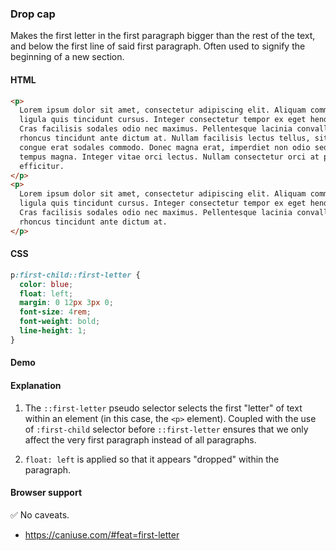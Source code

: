 ### Drop cap

Makes the first letter in the first paragraph bigger than the rest of the text,
and below the first line of said first paragraph. Often used to signify the
beginning of a new section.

#### HTML

```html
<p>
  Lorem ipsum dolor sit amet, consectetur adipiscing elit. Aliquam commodo
  ligula quis tincidunt cursus. Integer consectetur tempor ex eget hendrerit.
  Cras facilisis sodales odio nec maximus. Pellentesque lacinia convallis libero,
  rhoncus tincidunt ante dictum at. Nullam facilisis lectus tellus, sit amet
  congue erat sodales commodo. Donec magna erat, imperdiet non odio sed, sodales
  tempus magna. Integer vitae orci lectus. Nullam consectetur orci at pellentesque
  efficitur.
</p>
<p>
  Lorem ipsum dolor sit amet, consectetur adipiscing elit. Aliquam commodo
  ligula quis tincidunt cursus. Integer consectetur tempor ex eget hendrerit.
  Cras facilisis sodales odio nec maximus. Pellentesque lacinia convallis libero,
  rhoncus tincidunt ante dictum at.
</p>
```

#### CSS

```css
p:first-child::first-letter {
  color: blue;
  float: left;
  margin: 0 12px 3px 0;
  font-size: 4rem;
  font-weight: bold;
  line-height: 1;
}
```

#### Demo

#### Explanation

1. The `::first-letter` pseudo selector selects the first "letter" of text
   within an element (in this case, the `<p>` element). Coupled with the use of
   `:first-child` selector before `::first-letter` ensures that we only affect
   the very first paragraph instead of all paragraphs.

2. `float: left` is applied so that it appears "dropped" within the paragraph.

#### Browser support

<span class="snippet__support-note">✅ No caveats.</span>

- https://caniuse.com/#feat=first-letter

<!-- tags: visual -->
